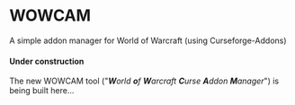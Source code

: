 # WOWCAM
A simple addon manager for World of Warcraft (using Curseforge-Addons)

#### Under construction
The new WOWCAM tool ("_**W**orld **o**f **W**arcraft **C**urse **A**ddon **M**anager_") is being built here...
